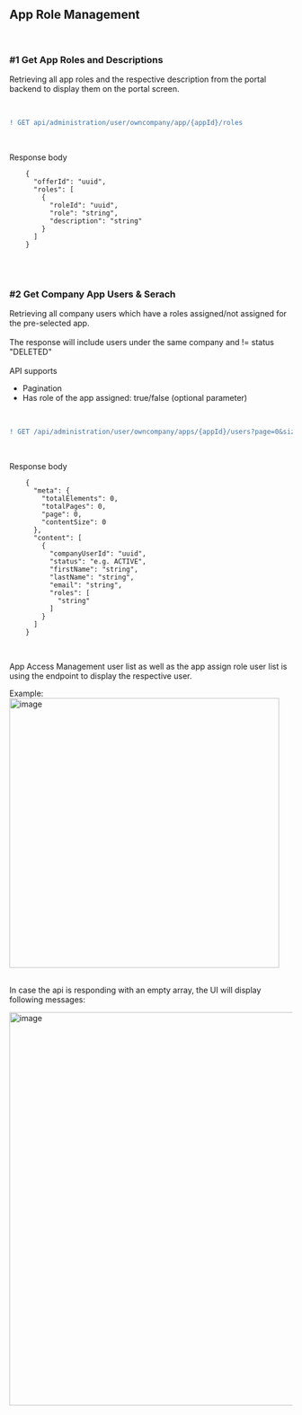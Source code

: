 ## App Role Management

<br>

### #1 Get App Roles and Descriptions

Retrieving all app roles and the respective description from the portal backend to display them on the portal screen.

<br>

```diff
! GET api/administration/user/owncompany/app/{appId}/roles
```

<br>

Response body

    	{
    	  "offerId": "uuid",
    	  "roles": [
    	    {
    	      "roleId": "uuid",
    	      "role": "string",
    	      "description": "string"
    	    }
    	  ]
    	}

<br>
<br>

### #2 Get Company App Users & Serach

Retrieving all company users which have a roles assigned/not assigned for the pre-selected app.  
<br>
The response will include users under the same company and != status "DELETED"  
<br>
API supports

- Pagination
- Has role of the app assigned: true/false (optional parameter)

<br>

```diff
! GET /api/administration/user/owncompany/apps/{appId}/users?page=0&size=15
```

<br>

Response body

    	{
    	  "meta": {
    	    "totalElements": 0,
    	    "totalPages": 0,
    	    "page": 0,
    	    "contentSize": 0
    	  },
    	  "content": [
    	    {
    	      "companyUserId": "uuid",
    	      "status": "e.g. ACTIVE",
    	      "firstName": "string",
    	      "lastName": "string",
    	      "email": "string",
    	      "roles": [
    	        "string"
    	      ]
    	    }
    	  ]
    	}

<br>

App Access Management user list as well as the app assign role user list is using the endpoint to display the respective user.

Example:
<br>
<img width="480" alt="image" src="https://user-images.githubusercontent.com/94133633/210906432-25b600af-9024-44ff-b309-567cfe38bd25.png">
<br>
<br>

In case the api is responding with an empty array, the UI will display following messages:

<img width="700" alt="image" src="https://user-images.githubusercontent.com/94133633/210906517-badf352e-7acc-4735-b738-098706d97f13.png">

<br>
<br>
